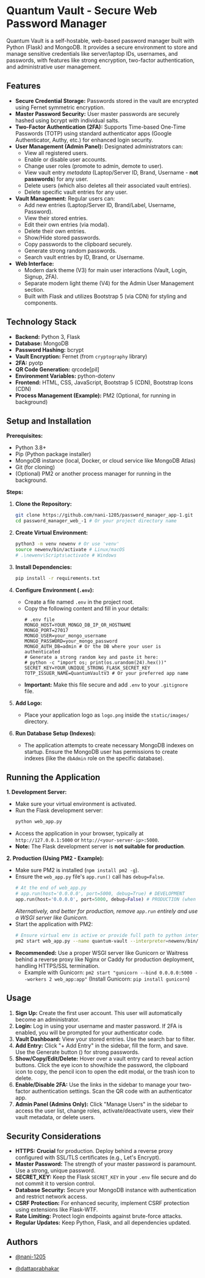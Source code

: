 # Quantum Vault - Secure Web Password Manager

Quantum Vault is a self-hostable, web-based password manager built with Python (Flask) and MongoDB. It provides a secure environment to store and manage sensitive credentials like server/laptop IDs, usernames, and passwords, with features like strong encryption, two-factor authentication, and administrative user management.



## Features

*   **Secure Credential Storage:** Passwords stored in the vault are encrypted using Fernet symmetric encryption.
*   **Master Password Security:** User master passwords are securely hashed using bcrypt with individual salts.
*   **Two-Factor Authentication (2FA):** Supports Time-based One-Time Passwords (TOTP) using standard authenticator apps (Google Authenticator, Authy, etc.) for enhanced login security.
*   **User Management (Admin Panel):** Designated administrators can:
    *   View all registered users.
    *   Enable or disable user accounts.
    *   Change user roles (promote to admin, demote to user).
    *   View vault entry *metadata* (Laptop/Server ID, Brand, Username - **not passwords**) for any user.
    *   Delete users (which also deletes all their associated vault entries).
    *   Delete specific vault entries for any user.
*   **Vault Management:** Regular users can:
    *   Add new entries (Laptop/Server ID, Brand/Label, Username, Password).
    *   View their stored entries.
    *   Edit their own entries (via modal).
    *   Delete their own entries.
    *   Show/Hide stored passwords.
    *   Copy passwords to the clipboard securely.
    *   Generate strong random passwords.
    *   Search vault entries by ID, Brand, or Username.
*   **Web Interface:**
    *   Modern dark theme (V3) for main user interactions (Vault, Login, Signup, 2FA).
    *   Separate modern light theme (V4) for the Admin User Management section.
    *   Built with Flask and utilizes Bootstrap 5 (via CDN) for styling and components.

## Technology Stack

*   **Backend:** Python 3, Flask
*   **Database:** MongoDB
*   **Password Hashing:** bcrypt
*   **Vault Encryption:** Fernet (from `cryptography` library)
*   **2FA:** pyotp
*   **QR Code Generation:** qrcode[pil]
*   **Environment Variables:** python-dotenv
*   **Frontend:** HTML, CSS, JavaScript, Bootstrap 5 (CDN), Bootstrap Icons (CDN)
*   **Process Management (Example):** PM2 (Optional, for running in background)


## Setup and Installation

**Prerequisites:**

*   Python 3.8+
*   Pip (Python package installer)
*   MongoDB instance (local, Docker, or cloud service like MongoDB Atlas)
*   Git (for cloning)
*   (Optional) PM2 or another process manager for running in the background.

**Steps:**

1.  **Clone the Repository:**
    ```bash
    git clone https://github.com/nani-1205/password_manager_app-1.git
    cd password_manager_web_-1 # Or your project directory name
    ```

2.  **Create Virtual Environment:**
    ```bash
    python3 -m venv newenv # Or use 'venv'
    source newenv/bin/activate # Linux/macOS
    # .\newenv\Scripts\activate # Windows
    ```

3.  **Install Dependencies:**
    ```bash
    pip install -r requirements.txt
    ```

4.  **Configure Environment (`.env`):**
    *   Create a file named `.env` in the project root.
    *   Copy the following content and fill in your details:
        ```dotenv
        # .env file
        MONGO_HOST=YOUR_MONGO_DB_IP_OR_HOSTNAME
        MONGO_PORT=27017
        MONGO_USER=your_mongo_username
        MONGO_PASSWORD=your_mongo_password
        MONGO_AUTH_DB=admin # Or the DB where your user is authenticated
        # Generate a strong random key and paste it here:
        # python -c "import os; print(os.urandom(24).hex())"
        SECRET_KEY=YOUR_UNIQUE_STRONG_FLASK_SECRET_KEY
        TOTP_ISSUER_NAME=QuantumVaultV3 # Or your preferred app name
        ```
    *   **Important:** Make this file secure and add `.env` to your `.gitignore` file.

5.  **Add Logo:**
    *   Place your application logo as `logo.png` inside the `static/images/` directory.

6.  **Run Database Setup (Indexes):**
    *   The application attempts to create necessary MongoDB indexes on startup. Ensure the MongoDB user has permissions to create indexes (like the `dbAdmin` role on the specific database).

## Running the Application

**1. Development Server:**

*   Make sure your virtual environment is activated.
*   Run the Flask development server:
    ```bash
    python web_app.py
    ```
*   Access the application in your browser, typically at `http://127.0.0.1:5000` or `http://<your-server-ip>:5000`.
*   **Note:** The Flask development server is **not suitable for production**.

**2. Production (Using PM2 - Example):**

*   Make sure PM2 is installed (`npm install pm2 -g`).
*   Ensure the `web_app.py` file's `app.run()` call has `debug=False`.
    ```python
    # At the end of web_app.py
    # app.run(host='0.0.0.0', port=5000, debug=True) # DEVELOPMENT
    app.run(host='0.0.0.0', port=5000, debug=False) # PRODUCTION (when using WSGI/PM2)
    ```
    *Alternatively, and better for production, remove `app.run` entirely and use a WSGI server like Gunicorn.*
*   Start the application with PM2:
    ```bash
    # Ensure virtual env is active or provide full path to python interpreter
    pm2 start web_app.py --name quantum-vault --interpreter=newenv/bin/python3
    ```
*   **Recommended:** Use a proper WSGI server like Gunicorn or Waitress behind a reverse proxy like Nginx or Caddy for production deployment, handling HTTPS/SSL termination.
    *   Example with Gunicorn: `pm2 start "gunicorn --bind 0.0.0.0:5000 --workers 2 web_app:app"` (Install Gunicorn: `pip install gunicorn`)

## Usage

1.  **Sign Up:** Create the first user account. This user will automatically become an administrator.
2.  **Login:** Log in using your username and master password. If 2FA is enabled, you will be prompted for your authenticator code.
3.  **Vault Dashboard:** View your stored entries. Use the search bar to filter.
4.  **Add Entry:** Click "+ Add Entry" in the sidebar, fill the form, and save. Use the Generate button (<i class="bi bi-stars"></i>) for strong passwords.
5.  **Show/Copy/Edit/Delete:** Hover over a vault entry card to reveal action buttons. Click the eye icon to show/hide the password, the clipboard icon to copy, the pencil icon to open the edit modal, or the trash icon to delete.
6.  **Enable/Disable 2FA:** Use the links in the sidebar to manage your two-factor authentication settings. Scan the QR code with an authenticator app.
7.  **Admin Panel (Admins Only):** Click "Manage Users" in the sidebar to access the user list, change roles, activate/deactivate users, view their vault metadata, or delete users.

## Security Considerations

*   **HTTPS:** **Crucial** for production. Deploy behind a reverse proxy configured with SSL/TLS certificates (e.g., Let's Encrypt).
*   **Master Password:** The strength of your master password is paramount. Use a strong, unique password.
*   **SECRET_KEY:** Keep the Flask `SECRET_KEY` in your `.env` file secure and do not commit it to version control.
*   **Database Security:** Secure your MongoDB instance with authentication and restrict network access.
*   **CSRF Protection:** For enhanced security, implement CSRF protection using extensions like Flask-WTF.
*   **Rate Limiting:** Protect login endpoints against brute-force attacks.
*   **Regular Updates:** Keep Python, Flask, and all dependencies updated.


## Authors

- [@nani-1205](https://github.com/nani-1205)

- [@dattaprabhakar](https://github.com/dattaprabhakar)

